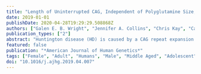 ```yaml
---
title: "Length of Uninterrupted CAG, Independent of Polyglutamine Size, Results in Increased Somatic Instability, Hastening Onset of Huntington Disease"
date: 2019-01-01
publishDate: 2020-04-28T19:29:29.508868Z
authors: ["Galen E. B. Wright", "Jennifer A. Collins", "Chris Kay", "Cassandra McDonald", "Egor Dolzhenko", "Qingwen Xia", "Kristina Bečanović", "Britt I. Drögemöller", "Alicia Semaka", "Charlotte M. Nguyen", "Brett Trost", "Fiona Richards", "Emilia K. Bijlsma", "Ferdinando Squitieri", "Colin J. D. Ross", "Stephen W. Scherer", "Michael A. Eberle", "Ryan K. C. Yuen", "Michael R. Hayden"]
publication_types: ["2"]
abstract: "Huntington disease (HD) is caused by a CAG repeat expansion in the huntingtin (HTT) gene. Although the length of this repeat is inversely correlated with age of onset (AOO), it does not fully explain the variability in AOO. We assessed the sequence downstream of the CAG repeat in HTT [reference: (CAG)n-CAA-CAG], since variants within this region have been previously described, but no study of AOO has been performed. These analyses identified a variant that results in complete loss of interrupting (LOI) adenine nucleotides in this region [(CAG)n-CAG-CAG]. Analysis of multiple HD pedigrees showed that this LOI variant is associated with dramatically earlier AOO (average of 25 years) despite the same polyglutamine length as in individuals with the interrupting penultimate CAA codon. This LOI allele is particularly frequent in persons with reduced penetrance alleles who manifest with HD and increases the likelihood of presenting clinically with HD with a CAG of 36-39 repeats. Further, we show that the LOI variant is associated with increased somatic repeat instability, highlighting this as a significant driver of this effect. These findings indicate that the number of uninterrupted CAG repeats, which is lengthened by the LOI, is the most significant contributor to AOO of HD and is more significant than polyglutamine length, which is not altered in these individuals. In addition, we identified another variant in this region, where the CAA-CAG sequence is duplicated, which was associated with later AOO. Identification of these cis-acting modifiers have potentially important implications for genetic counselling in HD-affected families."
featured: false
publication: "*American Journal of Human Genetics*"
tags: ["Female", "Adult", "Humans", "Male", "Middle Aged", "Adolescent", "Child", "Pedigree", "age of onset", "Age of Onset", "CAG repeat", "Codon", "genetic modifier", "Huntington disease", "Huntington Disease", "loss of interruption", "Peptides", "polyglutamine", "reduced penetrance alleles", "somatic instability", "Trinucleotide Repeat Expansion"]
doi: "10.1016/j.ajhg.2019.04.007"
---
```


